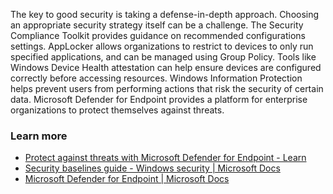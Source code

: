 The key to good security is taking a defense-in-depth approach. Choosing an appropriate security strategy itself can be a challenge. The Security Compliance Toolkit provides guidance on recommended configurations settings. AppLocker allows organizations to restrict to devices to only run specified applications, and can be managed using Group Policy. Tools like Windows Device Health attestation can help ensure devices are configured correctly before accessing resources. Windows Information Protection helps prevent users from performing actions that risk the security of certain data. Microsoft Defender for Endpoint provides a platform for enterprise organizations to protect themselves against threats.

### Learn more

 -  [Protect against threats with Microsoft Defender for Endpoint - Learn](/learn/modules/m365-security-threat-protect/)
 -  [Security baselines guide - Windows security \| Microsoft Docs](/windows/security/threat-protection/windows-security-configuration-framework/windows-security-baselines)
 -  [Microsoft Defender for Endpoint \| Microsoft Docs](/microsoft-365/security/defender-endpoint/microsoft-defender-endpoint?view=o365-worldwide)
